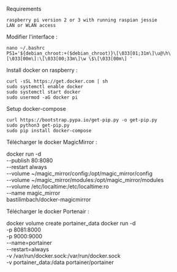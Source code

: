 Requirements
    
    raspberry pi version 2 or 3 with running raspian jessie
    LAN or WLAN access

Modifier l'interface : 
    
    nano ~/.bashrc
    PS1='${debian_chroot:+($debian_chroot)}\[\033[01;31m\]\u@\h\[\033[00m\]:\[\033[00;33m\]\w \$\[\033[00m\] '

Install docker on raspberry : 
    
    curl -sSL https://get.docker.com | sh
    sudo systemctl enable docker
    sudo systemctl start docker
    sudo usermod -aG docker pi
    
Setup docker-compose
    
    curl https://bootstrap.pypa.io/get-pip.py -o get-pip.py 
    sudo python3 get-pip.py
    sudo pip install docker-compose

Télécharger le docker MagicMirror : 
 
   docker run  -d \
   --publish 80:8080 \
   --restart always \
   --volume ~/magic_mirror/config:/opt/magic_mirror/config \
   --volume ~/magic_mirror/modules:/opt/magic_mirror/modules \
   --volume /etc/localtime:/etc/localtime:ro \
   --name magic_mirror \
   bastilimbach/docker-magicmirror

Télécharger le docker Portenair : 
   
   docker volume create portainer_data
   docker run -d \
   -p 8081:8000 \
   -p 9000:9000 \
   --name=portainer \
   --restart=always \
   -v /var/run/docker.sock:/var/run/docker.sock \
   -v portainer_data:/data 
   portainer/portainer
